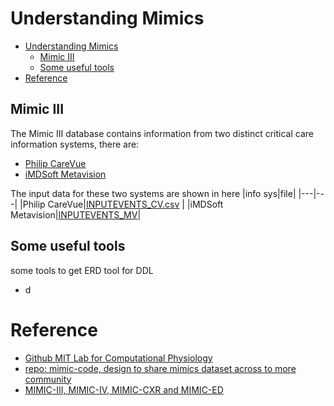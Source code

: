 # Understanding Mimics

- [Understanding Mimics](#understanding-mimics)
  - [Mimic III](#mimic-iii)
  - [Some useful tools](#some-useful-tools)
- [Reference](#reference)


## Mimic III
The Mimic III database contains information from two distinct critical care information systems, there are:
- [Philip CareVue](https://www.philips.co.uk/healthcare/medical-specialties/acute-care-capabilities)
- [iMDSoft Metavision](https://www.youtube.com/watch?v=DSDGWhm1qP4&ab_channel=Imdsoft)

The input data for these two systems are shown in here
|info sys|file|
|---|---|
|Philip CareVue|[INPUTEVENTS_CV.csv](../rawdata/mimic-iii-demo/INPUTEVENTS_CV.csv) |
|iMDSoft Metavision|[INPUTEVENTS_MV](../rawdata/mimic-iii-demo/INPUTEVENTS_MV.csv)|



## Some useful tools
some tools to get ERD tool for DDL
- d

# Reference
- [Github MIT Lab for Computational Physiology ](https://github.com/MIT-LCP/mimic-code)
- [repo: mimic-code, design to share mimics dataset across to more community](https://github.com/MIT-LCP/mimic-code)
- [MIMIC-III, MIMIC-IV, MIMIC-CXR and MIMIC-ED](https://mimic.mit.edu/docs/gettingstarted/)


